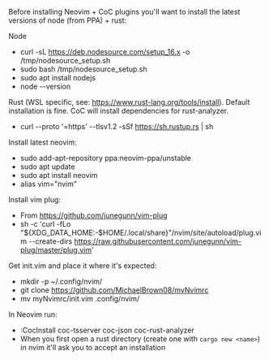 Before installing Neovim + CoC plugins you'll want to install the latest versions of node (from PPA) + rust:

Node
* curl -sL https://deb.nodesource.com/setup_16.x -o /tmp/nodesource_setup.sh
* sudo bash /tmp/nodesource_setup.sh
* sudo apt install nodejs
* node --version

Rust (WSL specific, see: https://www.rust-lang.org/tools/install).
Default installation is fine. CoC will install dependencies for rust-analyzer.
* curl --proto '=https' --tlsv1.2 -sSf https://sh.rustup.rs | sh

Install latest neovim:
* sudo add-apt-repository ppa:neovim-ppa/unstable
* sudo apt update
* sudo apt install neovim
* alias vim="nvim"
 
Install vim plug:
* From https://github.com/junegunn/vim-plug
* sh -c 'curl -fLo "${XDG_DATA_HOME:-$HOME/.local/share}"/nvim/site/autoload/plug.vim --create-dirs https://raw.githubusercontent.com/junegunn/vim-plug/master/plug.vim'

Get init.vim and place it where it's expected:
* mkdir -p ~/.config/nvim/
* git clone https://github.com/MichaelBrown08/myNvimrc
* mv myNvimrc/init.vim .config/nvim/

In Neovim run:
* :CocInstall coc-tsserver coc-json coc-rust-analyzer
* When you first open a rust directory (create one with `cargo new <name>`) in nvim it'll ask you to accept an installation
